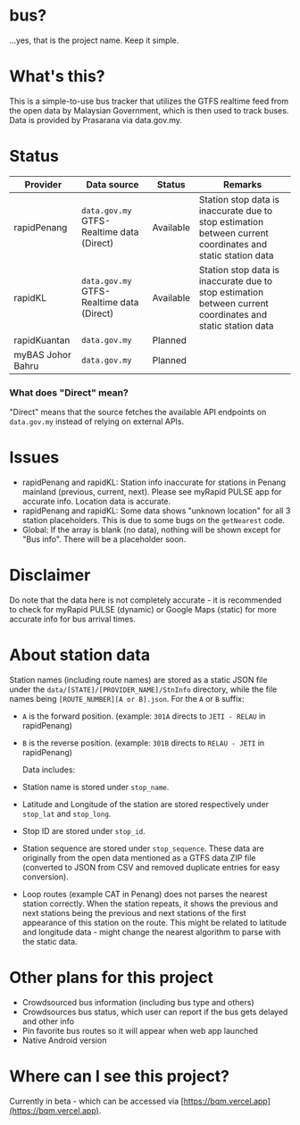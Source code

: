 # bus?

...yes, that is the project name. Keep it simple.

# What's this?

This is a simple-to-use bus tracker that utilizes the GTFS realtime feed from the open data by Malaysian Government, which is then used to track buses. Data is provided by Prasarana via data.gov.my.

# Status

| Provider          | Data source                               | Status    | Remarks                                                                                                    |
| ----------------- | ----------------------------------------- | --------- | ---------------------------------------------------------------------------------------------------------- |
| rapidPenang       | `data.gov.my` GTFS-Realtime data (Direct) | Available | Station stop data is inaccurate due to stop estimation between current coordinates and static station data |
| rapidKL           | `data.gov.my` GTFS-Realtime data (Direct) | Available | Station stop data is inaccurate due to stop estimation between current coordinates and static station data |
| rapidKuantan      | `data.gov.my`                             | Planned   |                                                                                                            |
| myBAS Johor Bahru | `data.gov.my`                             | Planned   |                                                                                                            |

### What does "Direct" mean?

"Direct" means that the source fetches the available API endpoints on `data.gov.my` instead of relying on external APIs.

# Issues

- rapidPenang and rapidKL: Station info inaccurate for stations in Penang mainland (previous, current, next). Please see myRapid PULSE app for accurate info. Location data is accurate.
- rapidPenang and rapidKL: Some data shows "unknown location" for all 3 station placeholders. This is due to some bugs on the `getNearest` code.
- Global: If the array is blank (no data), nothing will be shown except for "Bus info". There will be a placeholder soon.

# Disclaimer

Do note that the data here is not completely accurate - it is recommended to check for myRapid PULSE (dynamic) or Google Maps (static) for more accurate info for bus arrival times.

# About station data

Station names (including route names) are stored as a static JSON file under the `data/[STATE]/[PROVIDER_NAME]/StnInfo` directory, while the file names being `[ROUTE_NUMBER][A or B].json`. For the `A` or `B` suffix:

- `A` is the forward position. (example: `301A` directs to `JETI - RELAU` in rapidPenang)
- `B` is the reverse position. (example: `301B` directs to `RELAU - JETI` in rapidPenang)

  Data includes:

- Station name is stored under `stop_name`.
- Latitude and Longitude of the station are stored respectively under `stop_lat` and `stop_long`.
- Stop ID are stored under `stop_id`.
- Station sequence are stored under `stop_sequence`.
  These data are originally from the open data mentioned as a GTFS data ZIP file (converted to JSON from CSV and removed duplicate entries for easy conversion).
- Loop routes (example CAT in Penang) does not parses the nearest station correctly. When the station repeats, it shows the previous and next stations being the previous and next stations of the first appearance of this station on the route. This might be related to latitude and longitude data - might change the nearest algorithm to parse with the static data.

# Other plans for this project

- Crowdsourced bus information (including bus type and others)
- Crowdsources bus status, which user can report if the bus gets delayed and other info
- Pin favorite bus routes so it will appear when web app launched
- Native Android version

# Where can I see this project?

Currently in beta - which can be accessed via [https://bqm.vercel.app](https://bqm.vercel.app).
